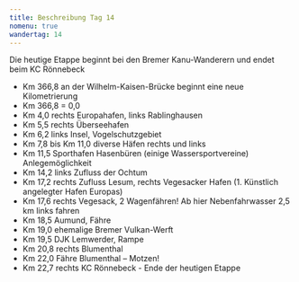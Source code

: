 ```yaml
---
title: Beschreibung Tag 14
nomenu: true
wandertag: 14
---
```


Die heutige Etappe beginnt bei den Bremer Kanu-Wanderern und endet beim KC Rönnebeck

-	Km 366,8 an der Wilhelm-Kaisen-Brücke beginnt eine neue Kilometrierung             
- Km 366,8 = 0,0
-	Km 4,0 rechts Europahafen, links Rablinghausen
-	Km 5,5 rechts Überseehafen
-	Km 6,2 links Insel, Vogelschutzgebiet
-	Km 7,8 bis Km 11,0 diverse Häfen rechts und links
-	Km 11,5 Sporthafen Hasenbüren (einige Wassersportvereine) Anlegemöglichkeit
-	Km 14,2 links Zufluss der Ochtum
-	Km 17,2 rechts Zufluss Lesum, rechts Vegesacker Hafen (1. Künstlich angelegter Hafen Europas)
-	Km 17,6 rechts Vegesack, 2 Wagenfähren! Ab hier Nebenfahrwasser 2,5 km links fahren
-	Km 18,5 Aumund, Fähre
-	Km 19,0 ehemalige Bremer Vulkan-Werft
-	Km 19,5 DJK Lemwerder, Rampe
-	Km 20,8 rechts Blumenthal
-	Km 22,0 Fähre Blumenthal – Motzen!
-	Km 22,7 rechts KC Rönnebeck  - Ende der heutigen Etappe
